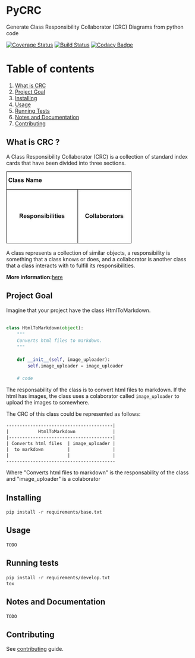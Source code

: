 # PyCRC

Generate Class Responsibility Collaborator (CRC) Diagrams from python code

[![Coverage Status](https://coveralls.io/repos/github/IuryAlves/pycrc/badge.svg?branch=master)](https://coveralls.io/github/IuryAlves/pycrc?branch=master)
[![Build Status](https://travis-ci.org/IuryAlves/pycrc.svg?branch=master)](https://travis-ci.org/IuryAlves/pycrc)
[![Codacy Badge](https://api.codacy.com/project/badge/Grade/3802e396ad414648a7f7b04741c92038)](https://www.codacy.com/app/satriani-16/pycrc?utm_source=github.com&amp;utm_medium=referral&amp;utm_content=IuryAlves/pycrc&amp;utm_campaign=Badge_Grade)

# Table of contents
1. [What is CRC](#what_is_crc)
2. [Project Goal](#project_goal)
3. [Installing](#installing)
4. [Usage](#usage)
5. [Running Tests](#running_tests)
6. [Notes and Documentation](#notes_and_documentation)
7. [Contributing](#contributing)

## What is CRC ? <a name='what_is_crc'></a>

A Class Responsibility Collaborator (CRC) is a collection of standard index cards that have been divided into three sections.

![crc_card](docs/crc_card.jpg)

A class represents a collection of similar objects, a responsibility is something that a class knows or does,
 and a collaborator is another class that a class interacts with to fulfill its responsibilities.


**More information:**[here](http://agilemodeling.com/artifacts/crcModel.htm)


## Project Goal <a name='project_goal'></a>

Imagine that your project have the class HtmlToMarkdown.

```python

class HtmlToMarkdown(object):
    """
    Converts html files to markdown.
    """

    def __init__(self, image_uploader):
        self.image_uploader = image_uploader

    # code
```

The responsability of the class is to convert html files to markdown.
If the html has images, the class uses a colaborator called `image_uploader`
to upload the images to somewhere.

The CRC of this class could be represented as follows:


```
----------------------------------------|
|           HtmlToMarkdown              |
|---------------------------------------|
| Converts html files  | image_uploader |
|  to markdown         |                |
|                      |                |
-----------------------------------------
```

Where "Converts html files to markdown" is the responsability of the class
and "image_uploader" is a colaborator


## Installing <a name='installing'></a>

    pip install -r requirements/base.txt


## Usage <a name='usage'></a>

    TODO

## Running tests <a name='running_tests'></a>

    pip install -r requirements/develop.txt
    tox

## Notes and Documentation <a name='notes_and_documentation'></a>

    TODO

## Contributing <a name='contributing'></a>

See [contributing](CONTRIBUTING.md) guide.

